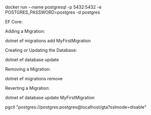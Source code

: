 ﻿docker run --name postgresql -p 5432:5432 -e POSTGRES_PASSWORD=postgres -d postgres


EF Core:

Adding a Migration:

dotnet ef migrations add MyFirstMigration

Creating or Updating the Database:

dotnet ef database update

Removing a Migration:

dotnet ef migrations remove

Reverting a Migration:

dotnet ef database update MyFirstMigration

pgcli "postgres://postgres:postgres@localhost/gta?sslmode=disable"